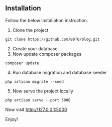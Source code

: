 ## Installation

Follow the below installation instruction.

1. Clone the project
```
git clone https://github.com/B0TU/blog.git
```
2. Create your database
3. Now update composer packages
```
composer update
````
4. Run database migration and database seeder
```
php artisan migrate --seed
```
5. Now serve the project locally
```
php artisan serve --port 5000
```
Now visit http://127.0.0.1:5000

Enjoy!

